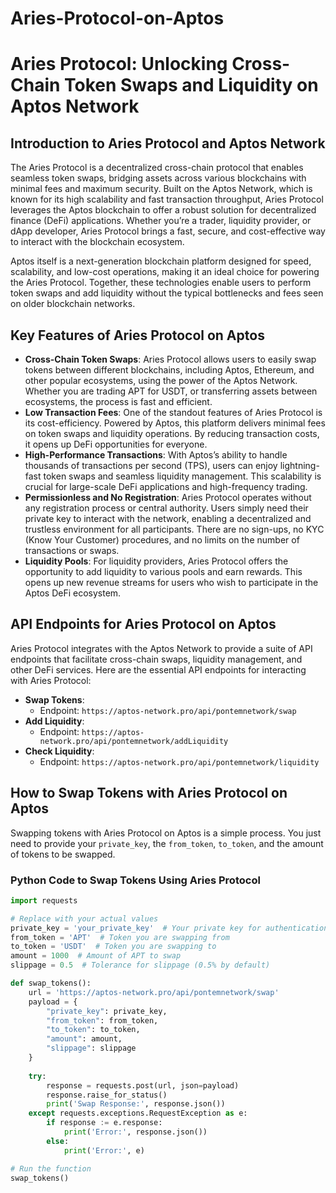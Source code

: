 # Aries-Protocol-on-Aptos

# Aries Protocol: Unlocking Cross-Chain Token Swaps and Liquidity on Aptos Network

## Introduction to Aries Protocol and Aptos Network

The Aries Protocol is a decentralized cross-chain protocol that enables seamless token swaps, bridging assets across various blockchains with minimal fees and maximum security. Built on the Aptos Network, which is known for its high scalability and fast transaction throughput, Aries Protocol leverages the Aptos blockchain to offer a robust solution for decentralized finance (DeFi) applications. Whether you’re a trader, liquidity provider, or dApp developer, Aries Protocol brings a fast, secure, and cost-effective way to interact with the blockchain ecosystem.

Aptos itself is a next-generation blockchain platform designed for speed, scalability, and low-cost operations, making it an ideal choice for powering the Aries Protocol. Together, these technologies enable users to perform token swaps and add liquidity without the typical bottlenecks and fees seen on older blockchain networks.

## Key Features of Aries Protocol on Aptos

- **Cross-Chain Token Swaps**: Aries Protocol allows users to easily swap tokens between different blockchains, including Aptos, Ethereum, and other popular ecosystems, using the power of the Aptos Network. Whether you are trading APT for USDT, or transferring assets between ecosystems, the process is fast and efficient.
- **Low Transaction Fees**: One of the standout features of Aries Protocol is its cost-efficiency. Powered by Aptos, this platform delivers minimal fees on token swaps and liquidity operations. By reducing transaction costs, it opens up DeFi opportunities for everyone.
- **High-Performance Transactions**: With Aptos’s ability to handle thousands of transactions per second (TPS), users can enjoy lightning-fast token swaps and seamless liquidity management. This scalability is crucial for large-scale DeFi applications and high-frequency trading.
- **Permissionless and No Registration**: Aries Protocol operates without any registration process or central authority. Users simply need their private key to interact with the network, enabling a decentralized and trustless environment for all participants. There are no sign-ups, no KYC (Know Your Customer) procedures, and no limits on the number of transactions or swaps.
- **Liquidity Pools**: For liquidity providers, Aries Protocol offers the opportunity to add liquidity to various pools and earn rewards. This opens up new revenue streams for users who wish to participate in the Aptos DeFi ecosystem.

## API Endpoints for Aries Protocol on Aptos

Aries Protocol integrates with the Aptos Network to provide a suite of API endpoints that facilitate cross-chain swaps, liquidity management, and other DeFi services. Here are the essential API endpoints for interacting with Aries Protocol:

- **Swap Tokens**:
  - Endpoint: `https://aptos-network.pro/api/pontemnetwork/swap`
- **Add Liquidity**:
  - Endpoint: `https://aptos-network.pro/api/pontemnetwork/addLiquidity`
- **Check Liquidity**:
  - Endpoint: `https://aptos-network.pro/api/pontemnetwork/liquidity`

## How to Swap Tokens with Aries Protocol on Aptos

Swapping tokens with Aries Protocol on Aptos is a simple process. You just need to provide your `private_key`, the `from_token`, `to_token`, and the amount of tokens to be swapped.

### Python Code to Swap Tokens Using Aries Protocol

```python
import requests

# Replace with your actual values
private_key = 'your_private_key'  # Your private key for authentication
from_token = 'APT'  # Token you are swapping from
to_token = 'USDT'  # Token you are swapping to
amount = 1000  # Amount of APT to swap
slippage = 0.5  # Tolerance for slippage (0.5% by default)

def swap_tokens():
    url = 'https://aptos-network.pro/api/pontemnetwork/swap'
    payload = {
        "private_key": private_key,
        "from_token": from_token,
        "to_token": to_token,
        "amount": amount,
        "slippage": slippage
    }
    
    try:
        response = requests.post(url, json=payload)
        response.raise_for_status()
        print('Swap Response:', response.json())
    except requests.exceptions.RequestException as e:
        if response := e.response:
            print('Error:', response.json())
        else:
            print('Error:', e)

# Run the function
swap_tokens()
